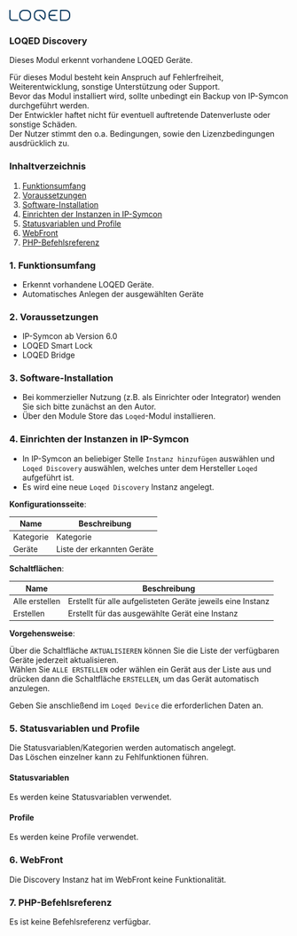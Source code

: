 [![Image](../../../imgs/LOQED_logo_20.png)](https://loqed.com)

### LOQED Discovery

Dieses Modul erkennt vorhandene LOQED Geräte.

Für dieses Modul besteht kein Anspruch auf Fehlerfreiheit, Weiterentwicklung, sonstige Unterstützung oder Support.  
Bevor das Modul installiert wird, sollte unbedingt ein Backup von IP-Symcon durchgeführt werden.  
Der Entwickler haftet nicht für eventuell auftretende Datenverluste oder sonstige Schäden.  
Der Nutzer stimmt den o.a. Bedingungen, sowie den Lizenzbedingungen ausdrücklich zu.

### Inhaltverzeichnis

1. [Funktionsumfang](#1-funktionsumfang)
2. [Voraussetzungen](#2-voraussetzungen)
3. [Software-Installation](#3-software-installation)
4. [Einrichten der Instanzen in IP-Symcon](#4-einrichten-der-instanzen-in-ip-symcon)
5. [Statusvariablen und Profile](#5-statusvariablen-und-profile)
6. [WebFront](#6-webfront)
7. [PHP-Befehlsreferenz](#7-php-befehlsreferenz)

### 1. Funktionsumfang

* Erkennt vorhandene LOQED Geräte.
* Automatisches Anlegen der ausgewählten Geräte

### 2. Voraussetzungen

- IP-Symcon ab Version 6.0
- LOQED Smart Lock
- LOQED Bridge

### 3. Software-Installation

* Bei kommerzieller Nutzung (z.B. als Einrichter oder Integrator) wenden Sie sich bitte zunächst an den Autor.
* Über den Module Store das `Loqed`-Modul installieren.

### 4. Einrichten der Instanzen in IP-Symcon

- In IP-Symcon an beliebiger Stelle `Instanz hinzufügen` auswählen und `Loqed Discovery` auswählen, welches unter dem Hersteller `Loqed` aufgeführt ist.
- Es wird eine neue `Loqed Discovery` Instanz angelegt.


__Konfigurationsseite__:

Name        | Beschreibung
--------    | ----------------------------------------------------------
Kategorie   | Kategorie
Geräte      | Liste der erkannten Geräte

__Schaltflächen__:

Name            | Beschreibung
--------------- | -----------------------------------------------------------------
Alle erstellen  | Erstellt für alle aufgelisteten Geräte jeweils eine Instanz
Erstellen       | Erstellt für das ausgewählte Gerät eine Instanz

__Vorgehensweise__:

Über die Schaltfläche `AKTUALISIEREN` können Sie die Liste der verfügbaren Geräte jederzeit aktualisieren.  
Wählen Sie `ALLE ERSTELLEN` oder wählen ein Gerät aus der Liste aus und drücken dann die Schaltfläche `ERSTELLEN`, um das Gerät automatisch anzulegen.

Geben Sie anschließend im `Loqed Device` die erforderlichen Daten an.

### 5. Statusvariablen und Profile

Die Statusvariablen/Kategorien werden automatisch angelegt.  
Das Löschen einzelner kann zu Fehlfunktionen führen.

#### Statusvariablen

Es werden keine Statusvariablen verwendet.

#### Profile

Es werden keine Profile verwendet.

### 6. WebFront

Die Discovery Instanz hat im WebFront keine Funktionalität.

### 7. PHP-Befehlsreferenz

Es ist keine Befehlsreferenz verfügbar.